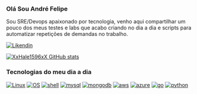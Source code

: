 ### Olá Sou André Felipe ###

Sou SRE/Devops apaixonado por tecnologia, venho aqui compartilhar um pouco dos meus testes e labs que acabo criando no dia a dia e scripts para automatizar repetições de demandas no trabalho.

[![Likendin](https://img.shields.io/badge/LinkedIn-0077B5?style=for-the-badge&logo=linkedin&logoColor=white)](https://www.linkedin.com/in/andr%C3%A9-felipe-33b26340/)


[![XxHale1596xX GitHub stats](https://github-readme-stats.vercel.app/api?username=XxHale1596xX&show_icons=true&theme=tokyonight)]()

### Tecnologias do meu dia a dia ###

 [![Linux](https://img.shields.io/badge/Linux-FCC624?style=for-the-badge&logo=linux&logoColor=black)]() [![OS](https://img.shields.io/badge/Debian-A81D33?style=for-the-badge&logo=debian&logoColor=white)](https://www.debian.org/)  [![shell](https://img.shields.io/badge/Shell_Script-121011?style=for-the-badge&logo=gnu-bash&logoColor=white)]() [![mysql](https://img.shields.io/badge/MySQL-00000F?style=for-the-badge&logo=mysql&logoColor=white)]() [![mongodb](https://img.shields.io/badge/MongoDB-4EA94B?style=for-the-badge&logo=mongodb&logoColor=white)]() [![aws](https://img.shields.io/badge/Amazon_AWS-232F3E?style=for-the-badge&logo=amazon-aws&logoColor=white)]() [![azure](https://img.shields.io/badge/Microsoft_Azure-0089D6?style=for-the-badge&logo=microsoft-azure&logoColor=white)]() [![go](https://img.shields.io/badge/Go-00ADD8?style=for-the-badge&logo=go&logoColor=white)]() [![python](https://img.shields.io/badge/Python-14354C?style=for-the-badge&logo=python&logoColor=white)]()
